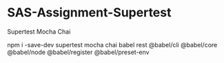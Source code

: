 # SAS-Assignment-Supertest
Supertest Mocha Chai

npm i -save-dev supertest mocha chai babel rest @babel/cli @babel/core @babel/node @babel/register @babel/preset-env
